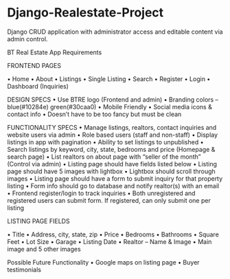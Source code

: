 # Django-Realestate-Project
Django CRUD application with administrator access and editable content via admin control. 


BT Real Estate App Requirements


FRONTEND PAGES

•	Home
•	About
•	Listings
•	Single Listing
•	Search
•	Register
•	Login
•	Dashboard (Inquiries)

DESIGN SPECS
•	Use BTRE logo (Frontend and admin)
•	Branding colors – blue(#10284e) green(#30caa0)
•	Mobile Friendly
•	Social media icons & contact info
•	Doesn’t have to be too fancy but must be clean


FUNCTIONALITY SPECS
•	Manage listings, realtors, contact inquiries and website users via admin
•	Role based users (staff and non-staff)
•	Display listings in app with pagination
•	Ability to set listings to unpublished
•	Search listings by keyword, city, state, bedrooms and price (Homepage & search page)
•	List realtors on about page with “seller of the month” (Control via admin)
•	Listing page should have fields listed below
•	Listing page should have 5 images with lightbox
•	Lightbox should scroll through images
•	Listing page should have a form to submit inquiry for that property listing
•	Form info should go to database and notify realtor(s) with an email
•	Frontend register/login to track inquiries
•	Both unregistered and registered users can submit form. If registered, can only submit one per listing



LISTING PAGE FIELDS

•	Title
•	Address, city, state, zip
•	Price
•	Bedrooms
•	Bathrooms
•	Square Feet
•	Lot Size
•	Garage
•	Listing Date
•	Realtor – Name & Image
•	Main image and 5 other images

Possible Future Functionality
•	Google maps on listing page
•	Buyer testimonials


